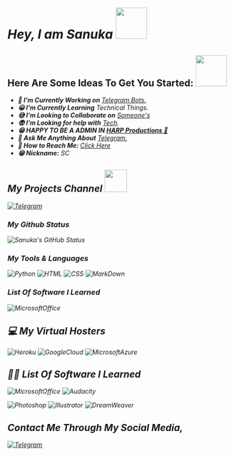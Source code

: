 # *Hey, I am Sanuka* <img src="https://64.media.tumblr.com/1bef7a46c8e5acfe80c6e18872e8852e/8e74a27b5a55bf10-4e/s500x750/3dc10b9bda0f69360315287b633d9cbb58ea8f56.gifv" width="70px">

## Here Are Some Ideas To Get You Started: <img src="https://media3.giphy.com/media/l4JyLo9cM51tE8stG/giphy.gif" width="70px">

- <i><b> 🤗 I’m Currently Working on</b> <a href="#"> Telegram Bots.</a></i>
- <i><b> 😀 I’m Currently Learning</b> Technical Things.</i>
- <i><b> 😅 I’m Looking to Collaborate on</b> <a href="#">  Someone's</a></i>
- <i><b> 😨 I’m Looking for help with</b> [Tech](https://t.me/SCProjectsLK).</i>
- <i><b> 😁 HAPPY TO BE A ADMIN IN [HARP Productions 🥳](https://t.me/HARP_Productions) </b> 
- <i><b> 🤔 Ask Me Anything About</b> <a href="#">Telegram.</a></i>
- <i><b> 🎃 How to Reach Me: <a href="https://t.me/Sanu_2021ss"></b>Click Here</b></a></i>
- <i><b> 😁 Nickname:</b> SC </i>

## My Projects Channel <img src="https://media3.giphy.com/media/ya4eevXU490Iw/giphy.gif" width="50px">
<a href="https://www.cryptomuntengids.be/wp-content/uploads/2020/07/telegram.png">![Telegram](https://img.shields.io/badge/Telegram-2CA5E0?style=for-the-badge&logo=telegram&logoColor=white)</a>

### My Github Status
![Sanuka's GitHub Status](https://github-readme-stats.vercel.app/api?username=scprojectsLK&show_icons=true&theme=dark) 

### My Tools & Languages
![Python](https://img.shields.io/badge/Python-14354C?style=for-the-badge&logo=python&logoColor=white)  ![HTML](https://img.shields.io/badge/HTML5-E34F26?style=for-the-badge&logo=html5&logoColor=white)  ![CSS](https://img.shields.io/badge/CSS-239120?&style=for-the-badge&logo=css3&logoColor=white)  ![MarkDown](https://img.shields.io/badge/Markdown-000000?style=for-the-badge&logo=markdown&logoColor=white)


### List Of Software I Learned
![MicrosoftOffice](https://img.shields.io/badge/Microsoft_Office-D83B01?style=for-the-badge&logo=microsoft-office&logoColor=white)
![]()
![]()

## 💻 My Virtual Hosters
![Heroku](https://img.shields.io/badge/Heroku-430098?style=for-the-badge&logo=heroku&logoColor=white)
![GoogleCloud](https://img.shields.io/badge/Google_Cloud-4285F4?style=for-the-badge&logo=google-cloud&logoColor=white)
![MicrosoftAzure](https://img.shields.io/badge/Microsoft_Azure-0089D6?style=for-the-badge&logo=microsoft-azure&logoColor=white)


## 👩‍💻 List Of Software I Learned
![MicrosoftOffice](https://img.shields.io/badge/Microsoft_Office-D83B01?style=for-the-badge&logo=microsoft-office&logoColor=white)
![Audacity](https://img.shields.io/badge/Audacity-0000CC?style=for-the-badge&logo=audacity&logoColor=white)

![Photoshop](https://aleen42.github.io/badges/src/photoshop.svg)  ![Illustrator](https://aleen42.github.io/badges/src/illustrator.svg)  ![DreamWeaver](https://aleen42.github.io/badges/src/dreamweaver.svg)
![]()
![]()
![]()


## Contact Me Through My Social Media,
<a href="https://t.me/Sanu_2021ss">![Telegram](https://img.shields.io/badge/Telegram-2CA5E0?style=for-the-badge&logo=telegram&logoColor=white)</a>
